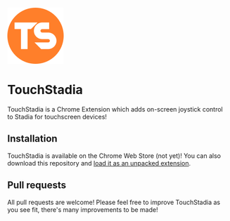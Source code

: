 ![TouchStadia logo](/img/ts-128.png?raw=true "TouchStadia logo")
# TouchStadia
TouchStadia is a Chrome Extension which adds on-screen joystick control to Stadia for touchscreen devices!

## Installation
TouchStadia is available on the Chrome Web Store (not yet)! You can also download this repository and [load it as an unpacked extension](https://developer.chrome.com/extensions/getstarted).

## Pull requests
All pull requests are welcome! Please feel free to improve TouchStadia as you see fit, there's many improvements to be made!